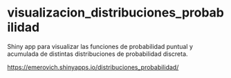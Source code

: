# visualizacion_distribuciones_probabilidad
Shiny app para visualizar las funciones de probabilidad puntual y acumulada de distintas distribuciones de probabilidad discreta.

https://emerovich.shinyapps.io/distribuciones_probabilidad/
